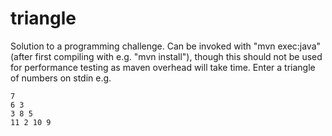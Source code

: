 triangle
========

Solution to a programming challenge. Can be invoked with "mvn exec:java" (after first compiling with e.g. "mvn install"), though this should not be used for performance testing as maven overhead will take time. Enter a triangle of numbers on stdin e.g.

    7
    6 3
    3 8 5
    11 2 10 9
